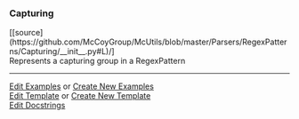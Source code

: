 ### <a id="McUtils.Parsers.RegexPatterns.Capturing">Capturing</a> 
<div class="docs-source-link" markdown="1">
[[source](https://github.com/McCoyGroup/McUtils/blob/master/Parsers/RegexPatterns/Capturing/__init__.py#L)/]
</div>
Represents a capturing group in a RegexPattern



___

[Edit Examples](https://github.com/McCoyGroup/McUtils/edit/master/ci/examples/McUtils/Parsers/RegexPatterns/Capturing.md) or 
[Create New Examples](https://github.com/McCoyGroup/McUtils/new/master/?filename=ci/examples/McUtils/Parsers/RegexPatterns/Capturing.md) <br/>
[Edit Template](https://github.com/McCoyGroup/McUtils/edit/master/ci/docs/McUtils/Parsers/RegexPatterns/Capturing.md) or 
[Create New Template](https://github.com/McCoyGroup/McUtils/new/master/?filename=ci/docs/templates/McUtils/Parsers/RegexPatterns/Capturing.md) <br/>
[Edit Docstrings](https://github.com/McCoyGroup/McUtils/edit/master/Parsers/RegexPatterns/Capturing/__init__.py#L?message=Update%20Docs)

